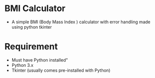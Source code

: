 # BMI Calculator
- A simple BMI (Body Mass Index ) calculator with error handling made using python tkinter 

# Requirement 
- Must have Python installed"
- Python 3.x
- Tkinter (usually comes pre-installed with Python)
